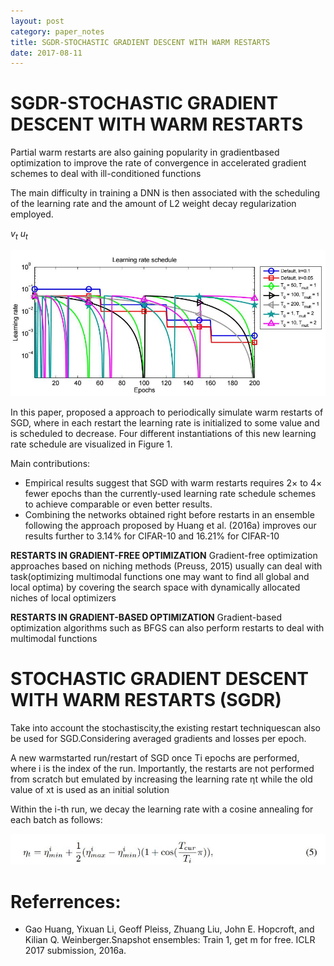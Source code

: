 ```yaml
---
layout: post
category: paper_notes
title: SGDR-STOCHASTIC GRADIENT DESCENT WITH WARM RESTARTS
date: 2017-08-11
---
```

# SGDR-STOCHASTIC GRADIENT DESCENT WITH WARM RESTARTS

Partial warm restarts are also gaining popularity in gradientbased optimization to improve the rate of convergence in accelerated gradient schemes to deal with ill-conditioned functions

The main difficulty in training a DNN is then associated with the scheduling of the learning rate and the amount of L2 weight decay regularization employed.

$v_t$ $u_t$

![](/assets/paper_notes/sgdr/sgdr1.jpg)

In this paper, proposed a approach to periodically simulate warm restarts of SGD, where in each restart the
learning rate is initialized to some value and is scheduled to decrease. Four different instantiations
of this new learning rate schedule are visualized in Figure 1. 

Main contributions:
- Empirical results suggest that SGD with warm restarts requires 2× to 4× fewer epochs than the currently-used learning rate schedule schemes to achieve comparable or even better results.
- Combining the networks obtained right before restarts in an ensemble following the approach proposed by Huang et al. (2016a) improves our results further to 3.14% for CIFAR-10 and 16.21% for CIFAR-10

**RESTARTS IN GRADIENT-FREE OPTIMIZATION**
Gradient-free optimization approaches based on niching methods (Preuss, 2015) usually can deal with task(optimizing multimodal functions one may want to find all global and local optima) by covering the search space with dynamically allocated niches of local optimizers

**RESTARTS IN GRADIENT-BASED OPTIMIZATION**
Gradient-based optimization algorithms such as BFGS can also perform restarts to deal with multimodal functions

# STOCHASTIC GRADIENT DESCENT WITH WARM RESTARTS (SGDR)
Take into account the stochastiscity,the existing restart techniquescan also be used for SGD.Considering averaged gradients and losses per epoch.

A new warmstarted run/restart of SGD once Ti epochs are performed, where i is the index of the run. Importantly, the restarts are not performed from scratch but emulated by increasing the learning rate ηt while the old value of xt is used as an initial solution

Within the i-th run, we decay the learning rate with a cosine annealing for each batch as follows:

![](/assets/paper_notes/sgdr/sgdr2.jpg)

# Referrences:
- Gao Huang, Yixuan Li, Geoff Pleiss, Zhuang Liu, John E. Hopcroft, and Kilian Q. Weinberger.Snapshot ensembles: Train 1, get m for free. ICLR 2017 submission, 2016a.

